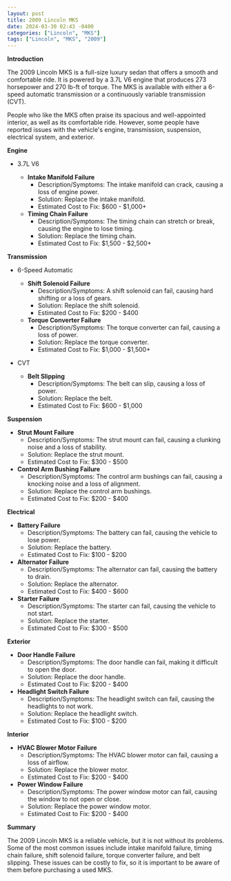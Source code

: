 ```yaml
---
layout: post
title: 2009 Lincoln MKS
date: 2024-03-30 02:43 -0400
categories: ["Lincoln", "MKS"]
tags: ["Lincoln", "MKS", "2009"]
---
```

**Introduction**

The 2009 Lincoln MKS is a full-size luxury sedan that offers a smooth and comfortable ride. It is powered by a 3.7L V6 engine that produces 273 horsepower and 270 lb-ft of torque. The MKS is available with either a 6-speed automatic transmission or a continuously variable transmission (CVT).

People who like the MKS often praise its spacious and well-appointed interior, as well as its comfortable ride. However, some people have reported issues with the vehicle's engine, transmission, suspension, electrical system, and exterior.

**Engine**

* 3.7L V6

  * **Intake Manifold Failure**
    * Description/Symptoms: The intake manifold can crack, causing a loss of engine power.
    * Solution: Replace the intake manifold.
    * Estimated Cost to Fix: $600 - $1,000+
  * **Timing Chain Failure**
    * Description/Symptoms: The timing chain can stretch or break, causing the engine to lose timing.
    * Solution: Replace the timing chain.
    * Estimated Cost to Fix: $1,500 - $2,500+

**Transmission**

* 6-Speed Automatic

  * **Shift Solenoid Failure**
    * Description/Symptoms: A shift solenoid can fail, causing hard shifting or a loss of gears.
    * Solution: Replace the shift solenoid.
    * Estimated Cost to Fix: $200 - $400
  * **Torque Converter Failure**
    * Description/Symptoms: The torque converter can fail, causing a loss of power.
    * Solution: Replace the torque converter.
    * Estimated Cost to Fix: $1,000 - $1,500+

* CVT

  * **Belt Slipping**
    * Description/Symptoms: The belt can slip, causing a loss of power.
    * Solution: Replace the belt.
    * Estimated Cost to Fix: $600 - $1,000

**Suspension**

* **Strut Mount Failure**
  * Description/Symptoms: The strut mount can fail, causing a clunking noise and a loss of stability.
  * Solution: Replace the strut mount.
  * Estimated Cost to Fix: $300 - $500
* **Control Arm Bushing Failure**
  * Description/Symptoms: The control arm bushings can fail, causing a knocking noise and a loss of alignment.
  * Solution: Replace the control arm bushings.
  * Estimated Cost to Fix: $200 - $400

**Electrical**

* **Battery Failure**
  * Description/Symptoms: The battery can fail, causing the vehicle to lose power.
  * Solution: Replace the battery.
  * Estimated Cost to Fix: $100 - $200
* **Alternator Failure**
  * Description/Symptoms: The alternator can fail, causing the battery to drain.
  * Solution: Replace the alternator.
  * Estimated Cost to Fix: $400 - $600
* **Starter Failure**
  * Description/Symptoms: The starter can fail, causing the vehicle to not start.
  * Solution: Replace the starter.
  * Estimated Cost to Fix: $300 - $500

**Exterior**

* **Door Handle Failure**
  * Description/Symptoms: The door handle can fail, making it difficult to open the door.
  * Solution: Replace the door handle.
  * Estimated Cost to Fix: $200 - $400
* **Headlight Switch Failure**
  * Description/Symptoms: The headlight switch can fail, causing the headlights to not work.
  * Solution: Replace the headlight switch.
  * Estimated Cost to Fix: $100 - $200

**Interior**

* **HVAC Blower Motor Failure**
  * Description/Symptoms: The HVAC blower motor can fail, causing a loss of airflow.
  * Solution: Replace the blower motor.
  * Estimated Cost to Fix: $200 - $400
* **Power Window Failure**
  * Description/Symptoms: The power window motor can fail, causing the window to not open or close.
  * Solution: Replace the power window motor.
  * Estimated Cost to Fix: $200 - $400

**Summary**

The 2009 Lincoln MKS is a reliable vehicle, but it is not without its problems. Some of the most common issues include intake manifold failure, timing chain failure, shift solenoid failure, torque converter failure, and belt slipping. These issues can be costly to fix, so it is important to be aware of them before purchasing a used MKS.

